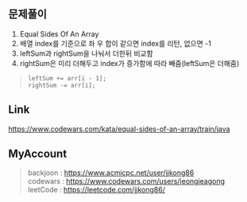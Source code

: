 ## 문제풀이
 1. Equal Sides Of An Array
 2. 배열 index를 기준으로 좌 우 합이 같으면 index를 리턴, 없으면 -1
 3. leftSum과  rightSum을 나눠서 더한뒤 비교함
 4. rightSum은 미리 더해두고 index가 증가함에 따라 빼줌(leftSum은 더해줌)
 
> ```
> leftSum += arr[i - 1];
> rightSum -= arr[i];
> ```

## Link
https://www.codewars.com/kata/equal-sides-of-an-array/train/java

## MyAccount

> backjoon : <https://www.acmicpc.net/user/jjkong86>  
> codewars : <https://www.codewars.com/users/jeongjeagong>  
> leetCode : <https://leetcode.com/jjkong86/>
